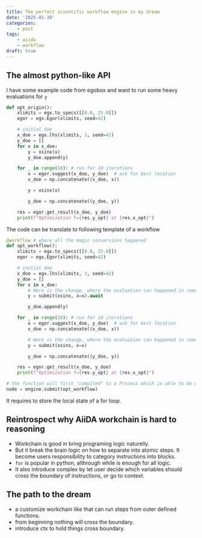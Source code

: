 ```yaml
---
title: The perfect scientific workflow engine in my dream
date: '2025-01-30'
categories:
    - post
tags:
    - aiida 
    - workflow
draft: true
---
```


## The almost python-like API 

I have some example code from egobox and want to run some heavy evaluations for `y`
```python
def opt_origin():
    xlimits = egx.to_specs([[0.0, 25.0]])
    egor = egx.Egor(xlimits, seed=42) 

    # initial doe
    x_doe = egx.lhs(xlimits, 3, seed=42)
    y_doe = []
    for x in x_doe:
        y = xsinx(x)
        y_doe.append(y)

    for _ in range(10): # run for 10 iterations
        x = egor.suggest(x_doe, y_doe)  # ask for best location
        x_doe = np.concatenate((x_doe, x))

        y = xsinx(x)

        y_doe = np.concatenate((y_doe, y)) 

    res = egor.get_result(x_doe, y_doe)
    print(f"Optimization f={res.y_opt} at {res.x_opt}")
```

The code can be translate to following template of a workflow
```python
@workflow # where all the magic conversions happened
def opt_workflow():
    xlimits = egx.to_specs([[0.0, 25.0]])
    egor = egx.Egor(xlimits, seed=42) 

    # initial doe
    x_doe = egx.lhs(xlimits, 3, seed=42)
    y_doe = []
    for x in x_doe:
        # Here is the change, where the evaluation can happened in remote resource
        y = submit(xsinx, x=x).await

        y_doe.append(y)

    for _ in range(10): # run for 10 iterations
        x = egor.suggest(x_doe, y_doe)  # ask for best location
        x_doe = np.concatenate((x_doe, x))

        # Here is the change, where the evaluation can happened in remote resource
        y = submit(xsinx, x=x)

        y_doe = np.concatenate((y_doe, y)) 

    res = egor.get_result(x_doe, y_doe)
    print(f"Optimization f={res.y_opt} at {res.x_opt}")

# the function will first "compiled" to a Process which is able to be executed by engine
node = engine.submit(opt_workflow)
```

It requires to store the local state of a for loop.

## Reintrospect why AiiDA workchain is hard to reasoning

- Workchain is good in bring programing logic naturelly.
- But it break the brain logic on how to separate into atomic steps. It become users responsibility to category instructions into blocks.
- `for` is popular in python, althrough while is enough for all logic. 
- It also introduce complex by let user decide which variables should cross the boundary of instructions, or go to context.

## The path to the dream

- a customize workchain like that can run steps from outer defined functions.
- from beginning nothing will cross the boundary.
- introduce ctx to hold things cross boundary.


